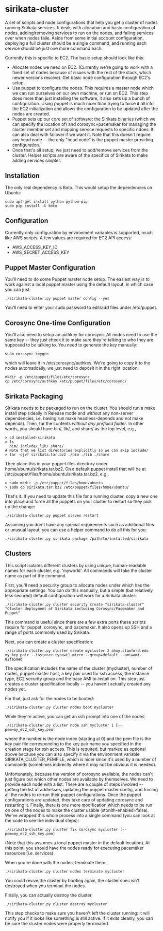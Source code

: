 sirikata-cluster
================

A set of scripts and node configurations that help you get a cluster
of nodes running Sirikata services. It deals with allocation and basic
configuration of nodes, adding/removing services to run on the nodes,
and failing services over when nodes faile. Aside from some initial
account configuration, deploying a full cluster should be a single
command, and running each service should be just one more command
each.

Currently this is specific to EC2. The basic setup should look like
this:

* Allocate nodes we need on EC2. (Currently we're going to work with a
  fixed set of nodes because of issues with the rest of the stack,
  which newer versions resolve). Get basic node configuration through
  EC2's setup.
* Use puppet to configure the nodes. This requires a master node which
  we can run ourselves on our own machine, or run on EC2. This step
  does more than just installing the software, it also sets up a bunch
  of configuration. Using puppet is much nicer than trying to force it
  all into the EC2 initialization and allows the configuration to be
  updated after the nodes are created.
* Puppet sets up our core set of software: the Sirikata binaries
  (which we can specify the location of) and corosync+pacemaker for
  managing the cluster member set and mapping service requests to
  specific ndoes. It can also deal with failover if we want it. Note
  that this doesn't require any head node -- the only "head node" is
  the puppet master providing configuration.
* Once that's all setup, we just need to add/remove services from the
  cluster. Helper scripts are aware of the specifics of Sirikata to
  make adding services simpler.


Installation
------------

The only real dependency is Boto. This would setup the dependencies on
Ubuntu:

    sudo apt-get install python python-pip
    sudo pip install -U boto


Configuration
-------------

Currently only configuration by environment variables is supported,
much like AWS scripts. A few values are required for EC2 API access:

* AWS_ACCESS_KEY_ID
* AWS_SECRET_ACCESS_KEY


Puppet Master Configuration
---------------------------

You'll need to do some Puppet master node setup. The easiest way is to
work against a local puppet master using the default layout, in which
case you can just:

    ./sirikata-cluster.py puppet master config --yes

You'll need to enter your sudo password to edit/add files under
/etc/puppet.


Corosync One-time Configuration
-------------------------------

You'll also need to setup an authkey for corosync. All nodes need to
use the same key -- they just check it to make sure they're talking to
who they are supposed to be talking to. You need to generate the key
manually:

    sudo corosync-keygen

which will leave it in /etc/corosync/authkey. We're going to copy it
to the nodes automatically, we just need to deposit it in the right
location:

    mkdir -p /etc/puppet/files/etc/corosync
    cp /etc/corosync/authkey /etc/puppet/files/etc/corosync/


Sirikata Packaging
------------------

Sirikata needs to be packaged to run on the cluster. You should run a
make install step (ideally in Release mode and *without* any
non-server dependencies, i.e. having run make headless-depends and not
make depends). Then, tar the contents *without any prefixed
folder*. In other words, you should have bin/, lib/, and share/ as the
top level, e.g.,

    > cd installed-sirikata
    > ls
      bin/ include/ lib/ share/
    # Note that we list directories explicitly so we can skip include/
    > tar -cjvf sirikata.tar.bz2 ./bin ./lib ./share

Then place this in your puppet files directory under
home/ubuntu/sirikata.tar.bz2. On a default puppet install that will be
at /etc/puppet/files/home/ubuntu/sirikata.tar.bz2, e.g.,

    > sudo mkdir -p /etc/puppet/files/home/ubuntu
    > sudo cp sirikata.tar.bz2 /etc/puppet/files/home/ubuntu/

That's it. If you need to update this file for a running cluster, copy
a new one into place and force all the puppets on your cluster to
restart so they pick up the change:

    ./sirikata-cluster.py puppet slaves restart

Assuming you don't have any special requirements such as additional
files or unusual layout, you can use a helper command to do all this
for you:

    ./sirikata-cluster.py sirikata package /path/to/installed/sirikata


Clusters
--------

This script isolates different clusters by using unique,
human-readable names for each cluster, e.g. 'myworld'. All commands
will take the cluster name as part of the command.


First, you'll need a security group to allocate nodes under which has
the appropriate settings. You can do this manually, but a simple (but
relatively less secured) default configuration will work for a
Sirikata cluster:

    ./sirikata-cluster.py cluster security create "sirikata-cluster" "Cluster deployment of Sirikata including Corosync/Pacemaker and Puppet"

This command is useful since there are a few extra ports these scripts
require for puppet, corosync, and pacemaker. It also opens up SSH and
a range of ports commonly used by Sirikata.

Next, you can create a cluster specification:

    ./sirikata-cluster.py cluster create mycluster 2 ahoy.stanford.edu my_key_pair --instance-type=t1.micro --group=default --ami=ami-82fa58eb

The specification includes the name of the cluster (mycluster), number
of nodes, puppet master host, a key pair used for ssh access, the
instance type, EC2 security group and the base AMI to install on. This
step just creates a cluster specification locally -- you haven't
actually created any nodes yet.

For that, just ask for the nodes to be booted:

    ./sirikata-cluster.py cluster nodes boot mycluster

While they're active, you can get an ssh prompt into one of the nodes:

    ./sirikata-cluster.py cluster node ssh mycluster 1 [--pem=my_ec2_ssh_key.pem]

where the number is the node index (starting at 0) and the pem file is
the key pair file corresponding to the key pair name you specified in
the creation stage for ssh access. This is required, but marked as
optional above because you can also specify it via the environment
variable SIRIKATA_CLUSTER_PEMFILE, which is nicer since it's used by a
number of commands (sometimes indirectly where it may not be obvious
it is needed).


Unfortunately, because the version of corosync available, the nodes
can't just figure out which other nodes are available by
themselves. We need to provide each node with a list. There are a
couple of steps involved -- getting the list of addresses, updating
the puppet master config, and forcing all the nodes to re-run their
puppet configurations. Once the puppet configurations are updated,
they take care of updating corosync and restarting it. Finally, there
is one more modification which needs to be run on one of the nodes to
make the cluster usable (stonith-enabled=false). We've wrapped this
whole process into a single command (you can look at the code to see
the individual steps):

    ./sirikata-cluster.py cluster fix corosync mycluster [--pem=my_ec2_ssh_key.pem]

(Note that this assumes a local puppet master in the default location).
At this point, you should have the nodes ready for executing pacemaker
resources (i.e. services).

When you're done with the nodes, terminate them:

    ./sirikata-cluster.py cluster nodes terminate mycluster

You could revive the cluster by booting again, the cluster spec isn't
destroyed when you terminat the nodes.

Finally, you can actually destroy the cluster.

    ./sirikata-cluster.py cluster destroy mycluster

This step checks to make sure you haven't left the cluster running: it
will notify you if it looks like something is still active. If it
exits cleanly, you can be sure the cluster nodes were properly
terminated.
